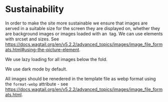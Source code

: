 # Sustainability

In order to make the site more sustainable we ensure that images are served in a suitable size for the screen they are displayed on, whether they are background images or images loaded with an <img> tag. We can use <picture> elements with srcset and sizes. See https://docs.wagtail.org/en/v5.2.2/advanced_topics/images/image_file_formats.html#using-the-picture-element.

We use lazy loading for all images below the fold.

We use dark mode by default.

All images should be renedered in the template file as webp format using the `format-webp` attribute - see https://docs.wagtail.org/en/v5.2.2/advanced_topics/images/image_file_formats.html.
